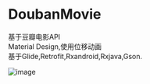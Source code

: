 # DoubanMovie  
基于豆瓣电影API  
Material Design,使用位移动画  
基于Glide,Retrofit,Rxandroid,Rxjava,Gson.  

![image](https://github.com/tttony3/DoubanMovie/blob/master/preview.gif)
